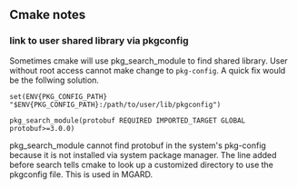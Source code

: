 ## Cmake notes 

### link to user shared library via pkgconfig 

Sometimes cmake will use pkg_search_module to find shared library. 
User without root access cannot make change to `pkg-config`. A quick fix would be the follwing solution.

`set(ENV{PKG_CONFIG_PATH} "$ENV{PKG_CONFIG_PATH}:/path/to/user/lib/pkgconfig")`

`pkg_search_module(protobuf REQUIRED IMPORTED_TARGET GLOBAL protobuf>=3.0.0)`

pkg_search_module cannot find protobuf in the system's pkg-config because it is not installed via system package 
manager. The line added before search tells cmake to look up a customized directory to use the pkgconfig file. 
This is used in MGARD. 

